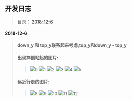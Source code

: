 ##  开发日志

> 目录：
> [2018-12-6](#2018-12-6)

#### 2018-12-6
> **down_y 和 top_y联系起来考虑,top_y和down_y - top_y**
> #### 出现摔倒站起的图片:
>> ![](testdata/falldown/0.png)0
>> ![](testdata/falldown/1.png)1
>> ![](testdata/falldown/2.png)2
>> ![](testdata/falldown/3.png)3
>> ![](testdata/falldown/4.png)4
>> ![](testdata/falldown/5.png)5
> #### 远近行走的图片:
>> ![](testdata/walking/8.png)8
>> ![](testdata/walking/9.png)9
>> ![](testdata/walking/10.png)10
>> ![](testdata/walking/11.png)11
>> ![](testdata/walking/12.png)12
